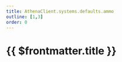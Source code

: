 ```yaml
---
title: AthenaClient.systems.defaults.ammo
outline: [1,3]
order: 0
---
```


# {{ $frontmatter.title }}

